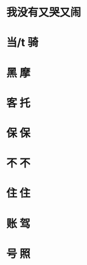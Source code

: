 #    我没有又哭又闹
# 当/t 骑
# 黑              摩
# 客              托
# 保              保
# 不              不
# 住              住
# 账              驾
# 号              照
